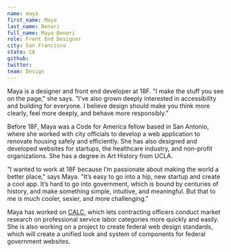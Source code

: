 ```yaml
---
name: maya
first_name: Maya
last_name: Benari
full_name: Maya Benari
role: Front End Designer
city: San Francisco
state: CA
github:
twitter:
team: Design
---
```



Maya is a designer and front end developer at 18F. "I make the stuff you see on the page," she says. "I've also grown deeply interested in accessibility and building for everyone. I believe design should make you think more clearly, feel more deeply, and behave more responsibly."

Before 18F, Maya was a Code for America fellow based in San Antonio, where she worked with city officials to develop a web application to renovate housing safely and efficiently. She has also designed and developed websites for startups, the healthcare industry, and non-profit organizations. She has a degree in Art History from UCLA.

"I wanted to work at 18F because I’m passionate about making the world a better place," says Maya. "It’s easy to go into a hip, new startup and create a cool app. It’s hard to go into government, which is bound by centuries of history, and make something simple, intuitive, and meaningful. But that to me is much cooler, sexier, and more challenging."

Maya has worked on [CALC](https://calc.gsa.gov/), which lets contracting officers conduct market research on professional service labor categories more quickly and easily. She is also working on a project to create federal web design standards, which will create a unified look and system of components for federal government websites. 





